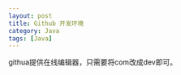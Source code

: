 ```yaml
---
layout: post
title: Github 开发环境
category: Java
tags: [Java]
---
```


githua提供在线编辑器，只需要将com改成dev即可。